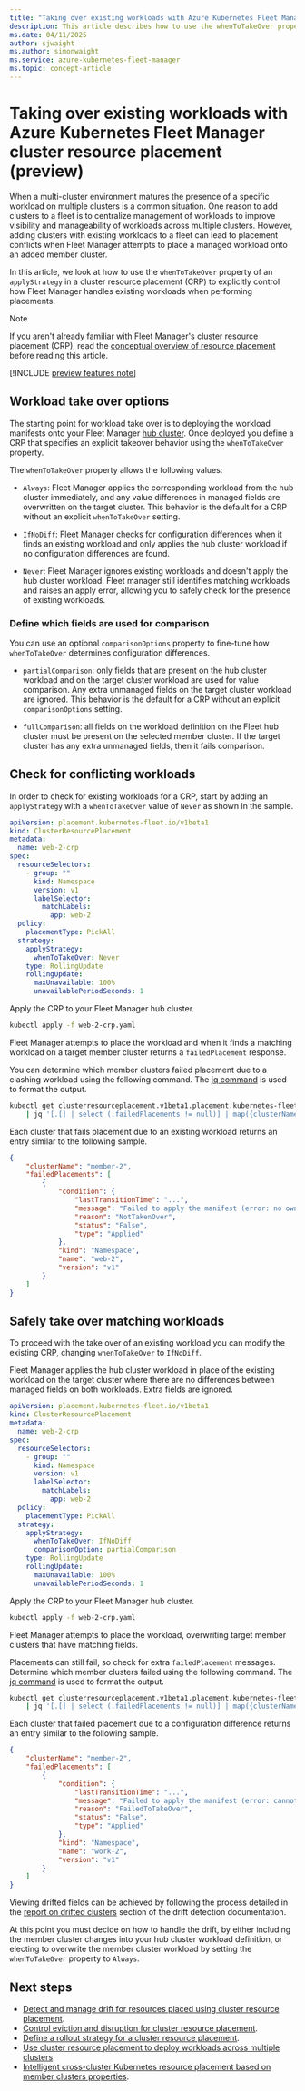 ```yaml
---
title: "Taking over existing workloads with Azure Kubernetes Fleet Manager cluster resource placement"
description: This article describes how to use the whenToTakeOver property to control how Fleet Manager handles existing workloads when placing workloads using cluster resource placement.
ms.date: 04/11/2025
author: sjwaight
ms.author: simonwaight
ms.service: azure-kubernetes-fleet-manager
ms.topic: concept-article
---
```


# Taking over existing workloads with Azure Kubernetes Fleet Manager cluster resource placement (preview)

When a multi-cluster environment matures the presence of a specific workload on multiple clusters is a common situation. One reason to add clusters to a fleet is to centralize management of workloads to improve visibility and manageability of workloads across multiple clusters. However, adding clusters with existing workloads to a fleet can lead to placement conflicts when Fleet Manager attempts to place a managed workload onto an added member cluster. 

In this article, we look at how to use the `whenToTakeOver` property of an `applyStrategy` in a cluster resource placement (CRP) to explicitly control how Fleet Manager handles existing workloads when performing placements.

> [!NOTE]
> If you aren't already familiar with Fleet Manager's cluster resource placement (CRP), read the [conceptual overview of resource placement][learn-conceptual-crp] before reading this article.

[!INCLUDE [preview features note](./includes/preview/preview-callout-data-plane-beta.md)]

## Workload take over options

The starting point for workload take over is to deploying the workload manifests onto your Fleet Manager [hub cluster][fleet-hub-cluster]. Once deployed you define a CRP that specifies an explicit takeover behavior using the `whenToTakeOver` property.

The `whenToTakeOver` property allows the following values:

* `Always`: Fleet Manager applies the corresponding workload from the hub cluster immediately, and any value differences in managed fields are overwritten on the target cluster. This behavior is the default for a CRP without an explicit `whenToTakeOver` setting.

* `IfNoDiff`: Fleet Manager checks for configuration differences when it finds an existing workload and only applies the hub cluster workload if no configuration differences are found. 

* `Never`: Fleet Manager ignores existing workloads and doesn't apply the hub cluster workload. Fleet manager still identifies matching workloads and raises an apply error, allowing you to safely check for the presence of existing workloads.

### Define which fields are used for comparison

You can use an optional `comparisonOptions` property to fine-tune how `whenToTakeOver` determines configuration differences.

* `partialComparison`: only fields that are present on the hub cluster workload and on the target cluster workload are used for value comparison. Any extra unmanaged fields on the target cluster workload are ignored. This behavior is the default for a CRP without an explicit `comparisonOptions` setting.

* `fullComparison`: all fields on the workload definition on the Fleet hub cluster must be present on the selected member cluster. If the target cluster has any extra unmanaged fields, then it fails comparison.

## Check for conflicting workloads

In order to check for existing workloads for a CRP, start by adding an `applyStrategy` with a `whenToTakeOver` value of `Never` as shown in the sample.

```yml
apiVersion: placement.kubernetes-fleet.io/v1beta1
kind: ClusterResourcePlacement
metadata:
  name: web-2-crp
spec:
  resourceSelectors:
    - group: ""
      kind: Namespace
      version: v1 
      labelSelector:
        matchLabels:
          app: web-2
  policy:
    placementType: PickAll
  strategy:
    applyStrategy:
      whenToTakeOver: Never     
    type: RollingUpdate
    rollingUpdate:
      maxUnavailable: 100%
      unavailablePeriodSeconds: 1            
```

Apply the CRP to your Fleet Manager hub cluster.

```bash
kubectl apply -f web-2-crp.yaml
```

Fleet Manager attempts to place the workload and when it finds a matching workload on a target member cluster returns a `failedPlacement` response.

You can determine which member clusters failed placement due to a clashing workload using the following command. The [jq command](https://github.com/jqlang/jq) is used to format the output.

```bash
kubectl get clusterresourceplacement.v1beta1.placement.kubernetes-fleet.io web-2-crp -o jsonpath='{.status.placementStatuses}' \
    | jq '[.[] | select (.failedPlacements != null)] | map({clusterName, failedPlacements})'
```

Each cluster that fails placement due to an existing workload returns an entry similar to the following sample.

```json
{
    "clusterName": "member-2",
    "failedPlacements": [
        {
            "condition": {
                "lastTransitionTime": "...",
                "message": "Failed to apply the manifest (error: no ownership of the object in the member cluster; takeover is needed)",
                "reason": "NotTakenOver",
                "status": "False",
                "type": "Applied"
            },
            "kind": "Namespace",
            "name": "web-2",
            "version": "v1"
        }
    ]
}
```

## Safely take over matching workloads

To proceed with the take over of an existing workload you can modify the existing CRP, changing `whenToTakeOver` to `IfNoDiff`.

Fleet Manager applies the hub cluster workload in place of the existing workload on the target cluster where there are no differences between managed fields on both workloads. Extra fields are ignored.

```yml
apiVersion: placement.kubernetes-fleet.io/v1beta1
kind: ClusterResourcePlacement
metadata:
  name: web-2-crp
spec:
  resourceSelectors:
    - group: ""
      kind: Namespace
      version: v1 
      labelSelector:
        matchLabels:
          app: web-2
  policy:
    placementType: PickAll
  strategy:
    applyStrategy:
      whenToTakeOver: IfNoDiff
      comparisonOption: partialComparison
    type: RollingUpdate
    rollingUpdate:
      maxUnavailable: 100%
      unavailablePeriodSeconds: 1            
```

Apply the CRP to your Fleet Manager hub cluster.

```bash
kubectl apply -f web-2-crp.yaml
```

Fleet Manager attempts to place the workload, overwriting target member clusters that have matching fields.

Placements can still fail, so check for extra `failedPlacement` messages. Determine which member clusters failed using the following command. The [jq command](https://github.com/jqlang/jq) is used to format the output.

```bash
kubectl get clusterresourceplacement.v1beta1.placement.kubernetes-fleet.io web-2-crp -o jsonpath='{.status.placementStatuses}' \
    | jq '[.[] | select (.failedPlacements != null)] | map({clusterName, failedPlacements})'
```

Each cluster that failed placement due to a configuration difference returns an entry similar to the following sample.

```json
{
    "clusterName": "member-2",
    "failedPlacements": [
        {
            "condition": {
                "lastTransitionTime": "...",
                "message": "Failed to apply the manifest (error: cannot take over object: configuration differences are found between the manifest object and the corresponding object in the member cluster)",
                "reason": "FailedToTakeOver",
                "status": "False",
                "type": "Applied"
            },
            "kind": "Namespace",
            "name": "work-2",
            "version": "v1"
        }
    ]
}
```

Viewing drifted fields can be achieved by following the process detailed in the [report on drifted clusters](./concepts-placement-drift.md#report-on-drifted-clusters) section of the drift detection documentation.

At this point you must decide on how to handle the drift, by either including the member cluster changes into your hub cluster workload definition, or electing to overwrite the member cluster workload by setting the `whenToTakeOver` property to `Always`.

## Next steps

* [Detect and manage drift for resources placed using cluster resource placement](./concepts-placement-drift.md).
* [Control eviction and disruption for cluster resource placement](./concepts-eviction-disruption.md).
* [Define a rollout strategy for a cluster resource placement](./concepts-rollout-strategy.md).
* [Use cluster resource placement to deploy workloads across multiple clusters](./quickstart-resource-propagation.md).
* [Intelligent cross-cluster Kubernetes resource placement based on member clusters properties](./intelligent-resource-placement.md).

<!-- LINKS - external -->
[learn-conceptual-crp]: ./concepts-resource-propagation.md
[fleet-hub-cluster]: ./access-fleet-hub-cluster-kubernetes-api.md
